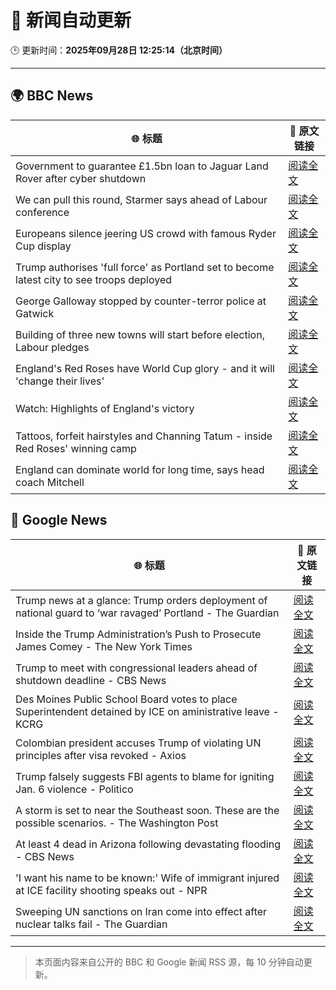 # 🧠 新闻自动更新

🕒 更新时间：**2025年09月28日 12:25:14（北京时间）**

---

## 🌍 BBC News

| 🌐 标题 | 🔗 原文链接 |
|--------|-------------|
| Government to guarantee £1.5bn loan to Jaguar Land Rover after cyber shutdown | [阅读全文](https://www.bbc.com/news/articles/cgl15ykerlro?at_medium=RSS&at_campaign=rss) |
| We can pull this round, Starmer says ahead of Labour conference | [阅读全文](https://www.bbc.com/news/articles/cn0xzdgyx0do?at_medium=RSS&at_campaign=rss) |
| Europeans silence jeering US crowd with famous Ryder Cup display | [阅读全文](https://www.bbc.com/sport/golf/articles/cg5endmdq42o?at_medium=RSS&at_campaign=rss) |
| Trump authorises 'full force' as Portland set to become latest city to see troops deployed | [阅读全文](https://www.bbc.com/news/articles/cddmn6ge6e2o?at_medium=RSS&at_campaign=rss) |
| George Galloway stopped by counter-terror police at Gatwick | [阅读全文](https://www.bbc.com/news/articles/c20e4ge36e6o?at_medium=RSS&at_campaign=rss) |
| Building of three new towns will start before election, Labour pledges | [阅读全文](https://www.bbc.com/news/articles/cly1geen679o?at_medium=RSS&at_campaign=rss) |
| England's Red Roses have World Cup glory - and it will 'change their lives' | [阅读全文](https://www.bbc.com/sport/rugby-union/articles/cpq5w24899ro?at_medium=RSS&at_campaign=rss) |
| Watch: Highlights of England's victory | [阅读全文](https://www.bbc.com/sport/rugby-union/videos/c4g7qz5xx5lo?at_medium=RSS&at_campaign=rss) |
| Tattoos, forfeit hairstyles and Channing Tatum - inside Red Roses' winning camp | [阅读全文](https://www.bbc.com/sport/rugby-union/articles/c04q377rwq0o?at_medium=RSS&at_campaign=rss) |
| England can dominate world for long time, says head coach Mitchell | [阅读全文](https://www.bbc.com/sport/rugby-union/articles/cqlzgdxplyyo?at_medium=RSS&at_campaign=rss) |

## 📰 Google News

| 🌐 标题 | 🔗 原文链接 |
|--------|-------------|
| Trump news at a glance: Trump orders deployment of national guard to ‘war ravaged’ Portland - The Guardian | [阅读全文](https://news.google.com/rss/articles/CBMikAFBVV95cUxOMTJKUTNTX1otVW1ndEJPMzNISXU3djdKMmNaUS1GSkNwQ0tNSDlPSmRmMmhFM0NqeVFQTXdBSEQ5eGhXakVpOGRVOElVX3pibHJRcHVNTWVpNU1PVGdyMHlGbnJIRzRNeEIwQzMwSTBZMm5sbWdGeEoweXF5SG9tb3BrQTJuTjZ1V2VaMFhBZFM?oc=5) |
| Inside the Trump Administration’s Push to Prosecute James Comey - The New York Times | [阅读全文](https://news.google.com/rss/articles/CBMiigFBVV95cUxPb1k0cHVhbkhsSnFhYVRvUXh6WEVzZWNKSXpGSkxIVmlNc3pNMThpVFc3blNrUGhVazRzb3ptSXBhcnB5LUdONDZIelBWckhIWGQ1UnQ3VHFrQ0s2UkFXSFBnZGlZelZfUk9kcHllalRFLURzLWhwQzRqYkVzNnFvajRrYUtTaGVGRVE?oc=5) |
| Trump to meet with congressional leaders ahead of shutdown deadline - CBS News | [阅读全文](https://news.google.com/rss/articles/CBMingFBVV95cUxNejNCc3o2dHRJU0VKNFJ3OEpRWXFFSHdtMDlHdUM1Z05SUF9Wb2VSUlRGMTNERXhweWRIVl9yZlJKSzdEbDN6MzZ1TksxSkxtdlA5bUhIVFMwYmY1NUdtbFNSWnZVV0RncUFjbFc4aGlSTnd5UVZFS0tWYnN1OTdwVVBVVVdRVEZGTFNIQ29jdzAtb291TU0wOEZqMFRnQdIBowFBVV95cUxNQmhabm5BVDlHb3hZU1Q3bGNHMmdnR3haVDQyRG1LM21jUHFIMEc4aWg1WTNQNmZIS2dvdFZIVVo0ZHdfN084QkJYVk9oVHh1SlpUZEtMZUFBVXJhcjJ6QkpaVjcxRnZlM0JESDJ1OEdtSG1HMDJFbTlQS2NhQy0xaE5fMWlSN2x3NTRWcHdYRDA0dnhTcTROdElvMFBjRVVfc2RN?oc=5) |
| Des Moines Public School Board votes to place Superintendent detained by ICE on aministrative leave - KCRG | [阅读全文](https://news.google.com/rss/articles/CBMi0AFBVV95cUxPYmdqSnNsT1U0aEZNMXZ5MTRCOHFQSXk5Y1FUSTdhN1E0YXNPY3JjemxKYlNuMUF6YktzLVhkNThUSkNkbDVMWENIVmxzVnhMOXRuQm9CQzNzMDl3UGpZNHFjaFVVLW51emNpMS1OZjVmak1fU0dhb190ZHVLazBTQlN1WHdrYTZUc3FCQUJDQUNlUTdNeHZycWhER3lMRnY0eTJPMlF4anZBYkI4OC1kbVlUTTZtZTE5cHAxb2hadkJpLUpaWkd5a0tyMm1RcGRn?oc=5) |
| Colombian president accuses Trump of violating UN principles after visa revoked - Axios | [阅读全文](https://news.google.com/rss/articles/CBMijAFBVV95cUxNQXlIbUFNLV8xc3FBUVZacjBhcGw4dEVfdzlvTl80R2NiRXhfSXVRZE1sLW1YblIwNHdnMGFwTlY1dXJUeFRkaVVLSnBUWTE3RUs5RkdsYW1VXzNjMHlfM2FlZ0FwTldLWXFYd2gxbFFLby1NQ1NVakM4T3JuUU5PMGJuU3BQSXFQVGJrVw?oc=5) |
| Trump falsely suggests FBI agents to blame for igniting Jan. 6 violence - Politico | [阅读全文](https://news.google.com/rss/articles/CBMieEFVX3lxTE55aUUzVVBFVTlKNkNINGxkZ1FKdFh1eUFPVjRrU3Z4VVdiTjhZXzRER1NoUWxUSFJBU0xpNEg5bUhrX293S2ZyOFN6ZzJyZlFFVkRoa0dBU1Y3RTYyYTNMbUloYVhIWEpfdWlzWklreEtoRUs4Y1FSbw?oc=5) |
| A storm is set to near the Southeast soon. These are the possible scenarios. - The Washington Post | [阅读全文](https://news.google.com/rss/articles/CBMipAFBVV95cUxPLUo0MjZPak80WUF1c2hIaFNKMEREeFk2RTU3QmtPX2wwakZiMDZqUkFyLTVaWHhTemNQaGdqaVltQnRNZGt2SmRxQ0tlX3VSWm5NbWF1SWpfZkFHUmo4ZUZINWVQeEhQRk82ZnZmdGdzU29CdUVqRTlqTU9TNWVKeXBwY21iYjZ0OERqQUtWSWgzc05FV3V2Uk1MRTlsUkxoSGUyNg?oc=5) |
| At least 4 dead in Arizona following devastating flooding - CBS News | [阅读全文](https://news.google.com/rss/articles/CBMigAFBVV95cUxPZVp4WnNjbHBjanZJTm1VQXI5QXpvN01JT0doZW5QZzlvaWxNUm16bHJ4Y1RnX3N0Mko4bHhuVFF1SUpQbVd6X0o0MG9QdHozTDlJUGV0YlVteGcyTjZ0YzZMclJJN0xJcDNZaTlSNHF1VDBYSmxGYnJHMzVFQk1mcdIBhgFBVV95cUxQeDFFay1BeWpFZUo2MVJjMDVGcWhnMWt6V0pIRVZHVlhnQTk0cy1VQ0FMSEM3QmZqOEFVMGdObGNfSjRXUHlRNWZtWmQtNlBxVmcwaEVsX2tONE9OWC1oQVFlaUItQWJpUWpXck5tRDZyUUcwMXNaOEJMOU43OGtLVWVMX1pXQQ?oc=5) |
| 'I want his name to be known:' Wife of immigrant injured at ICE facility shooting speaks out - NPR | [阅读全文](https://news.google.com/rss/articles/CBMiswFBVV95cUxPT21zd2t1bW5yNXdxUkxNSk9yRC1jYW43LWFFbVlWOVhycHBQR0VfTFIyYld3WXlBd0V1czFYMmJaeS1pajJkQnc0NHVkNVl4VGtFSktPelBad3hiWG55N0RWSHd6WjBHR1M3R1cyYkxKcnZWakZ0N1NYQ0FVbVlDZU9BMXhPNmJfM0hoUlhEWGN5RktQeV9pdFZGR3YyRVlhWkxyeDZObDBRblVudmpNbkI1cw?oc=5) |
| Sweeping UN sanctions on Iran come into effect after nuclear talks fail - The Guardian | [阅读全文](https://news.google.com/rss/articles/CBMiuAFBVV95cUxQQ1lLa3JWRGZoT1RQelpQNXBVc2p6dDlTc2FJeDBMazlUMUNob3o1NG54MkxpblZ1LTZWV0c0S04wcGpaMkZDSXN5emlFd2tQTmN3SHNKM0JXa3pPOU1OMXF4aDgwRnFGZW5Va2VBS3RxMFpDZzFVamx4MnIySUR5dmF3azRYdzhfOG5CZV94bFAtcHNyTDZMOThnR2lJU1RSMDRvQy16N203ZUVMdzBMdGRHbkFIeXZw?oc=5) |

---
> 本页面内容来自公开的 BBC 和 Google 新闻 RSS 源，每 10 分钟自动更新。